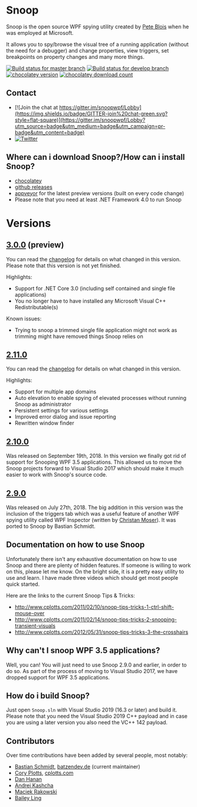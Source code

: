 # Snoop
Snoop is the open source WPF spying utility created by [Pete Blois](https://github.com/peteblois) when he was employed at Microsoft.

It allows you to spy/browse the visual tree of a running application (without the need for a debugger) and change properties, view triggers, set breakpoints on property changes and many more things.

[![Build status for master branch](https://img.shields.io/appveyor/ci/batzen/snoopwpf/master?style=flat-square&&label=master)](https://ci.appveyor.com/project/batzen/snoopwpf/branch/master)
[![Build status for develop branch](https://img.shields.io/appveyor/ci/batzen/snoopwpf/develop?style=flat-square&&label=develop)](https://ci.appveyor.com/project/batzen/snoopwpf/branch/develop)
[![chocolatey version](http://img.shields.io/chocolatey/v/snoop.svg?style=flat-square)](https://chocolatey.org/packages/snoop)
[![chocolatey download count](http://img.shields.io/chocolatey/dt/snoop.svg?style=flat-square)](https://chocolatey.org/packages/snoop)

## Contact
- [![Join the chat at https://gitter.im/snoopwpf/Lobby](https://img.shields.io/badge/GITTER-join%20chat-green.svg?style=flat-square)](https://gitter.im/snoopwpf/Lobby?utm_source=badge&utm_medium=badge&utm_campaign=pr-badge&utm_content=badge)
- [![Twitter](https://img.shields.io/badge/twitter-%40batzendev-blue.svg?style=flat-square)](https://twitter.com/batzendev)

## Where can i download Snoop?/How can i install Snoop?
- [chocolatey](https://chocolatey.org/packages/snoop)
- [github releases](https://github.com/snoopwpf/snoopwpf/releases)
- [appveyor](https://ci.appveyor.com/project/batzen/snoopwpf) for the latest preview versions (built on every code change)
- Please note that you need at least .NET Framework 4.0 to run Snoop

# Versions
## [3.0.0](../../tree/develop) (preview)
You can read the [changelog](Changelog.md) for details on what changed in this version.
Please note that this version is not yet finished.

Highlights:
- Support for .NET Core 3.0 (including self contained and single file applications)
- You no longer have to have installed any Microsoft Visual C++ Redistributable(s)

Known issues:
- Trying to snoop a trimmed single file application might not work as trimming might have removed things Snoop relies on

## [2.11.0](../../releases/tag/2.11.0)
You can read the [changelog](Changelog.md) for details on what changed in this version.

Highlights:
- Support for multiple app domains
- Auto elevation to enable spying of elevated processes without running Snoop as administrator
- Persistent settings for various settings
- Improved error dialog and issue reporting
- Rewritten window finder

## [2.10.0](../../releases/tag/2.10.0)
Was released on September 19th, 2018. 
In this version we finally got rid of support for Snooping WPF 3.5 applications. 
This allowed us to move the Snoop projects forward to Visual Studio 2017 which should make it much easier to work with Snoop's source code.

## [2.9.0](../../releases/tag/2.9.0)
Was released on July 27th, 2018. 
The big addition in this version was the inclusion of the triggers tab which was a useful feature of another WPF spying utility called WPF Inspector (written by [Christan Moser](https://github.com/ChristianMoser)). 
It was ported to Snoop by Bastian Schmidt.

## Documentation on how to use Snoop
Unfortunately there isn't any exhaustive documentation on how to use Snoop and there are plenty of hidden features. If someone is willing to work on this, please let me know. On the bright side, it is a pretty easy utility to use and learn. I have made three videos which should get most people quick started.

Here are the links to the current Snoop Tips & Tricks: 
- http://www.cplotts.com/2011/02/10/snoop-tips-tricks-1-ctrl-shift-mouse-over
- http://www.cplotts.com/2011/02/14/snoop-tips-tricks-2-snooping-transient-visuals
- http://www.cplotts.com/2012/05/31/snoop-tips-tricks-3-the-crosshairs

## Why can't I snoop WPF 3.5 applications?
Well, you can! You will just need to use Snoop 2.9.0 and earlier, in order to do so.
As part of the process of moving to Visual Studio 2017, we have dropped support for WPF 3.5 applications.

## How do i build Snoop?
Just open `Snoop.sln` with Visual Studio 2019 (16.3 or later) and build it.
Please note that you need the Visual Studio 2019 C++ payload and in case you are using a later version you also need the VC++ 142 payload.

## Contributors
Over time contributions have been added by several people, most notably: 
- [Bastian Schmidt](https://github.com/batzen), [batzendev.de](https://batzendev.de) (current maintainer)
- [Cory Plotts](https://github.com/cplotts), [cplotts.com](https://cplotts.com)
- [Dan Hanan](http://blogs.interknowlogy.com/author/danhanan/)
- [Andrei Kashcha](http://blog.yasiv.com/)
- [Maciek Rakowski](https://github.com/MaciekRakowski)
- [Bailey Ling](https://github.com/bling)